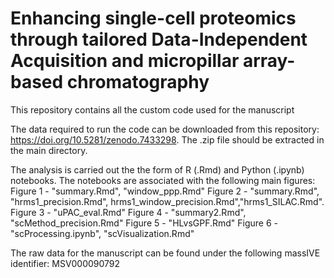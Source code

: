 # Enhancing single-cell proteomics through tailored Data-Independent Acquisition and micropillar array-based chromatography

This repository contains all the custom code used for the manuscript 

The data required to run the code can be downloaded from this repository: https://doi.org/10.5281/zenodo.7433298. The .zip file should be extracted in the main directory.

The analysis is carried out the the form of R (.Rmd) and Python (.ipynb) notebooks. The notebooks are associated with the following main figures:
    Figure 1 - "summary.Rmd", "window_ppp.Rmd"
    Figure 2 - "summary.Rmd", "hrms1_precision.Rmd", hrms1_window_precision.Rmd","hrms1_SILAC.Rmd".
    Figure 3 - "uPAC_eval.Rmd" 
    Figure 4 - "summary2.Rmd", "scMethod_precision.Rmd"
    Figure 5 - "HLvsGPF.Rmd"
    Figure 6 - "scProcessing.ipynb", "scVisualization.Rmd"

The raw data for the manuscript can be found under the following massIVE identifier: MSV000090792
